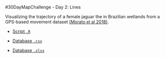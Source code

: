 #30DayMapChallenge - Day 2: Lines

Visualizing the trajectory of a female jaguar the in Brazilian wetlands from a GPS-based movement dataset [(Morato el al 2018)](http://doi.org/10.1002/ecy.2379). 

- [Script `.R`]()

- [Database `.csv`]()
- [Database `.xlsx`]()

<img src="">



